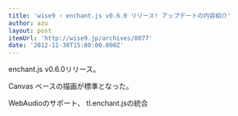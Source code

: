 ```yaml
---
title: 'wise9 › enchant.js v0.6.0 リリース! アップデートの内容紹介'
author: azu
layout: post
itemUrl: 'http://wise9.jp/archives/8077'
date: '2012-11-30T15:00:00.000Z'
---
```

enchant.js v0.6.0リリース。

Canvas ベースの描画が標準となった。

WebAudioのサポート、 tl.enchant.jsの統合
